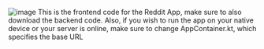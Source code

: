 ![image](https://github.com/BrownTable445/RedditAndroidApp/assets/96506868/fff66cd5-0ee7-4760-a741-6929a0e8fc77)
This is the frontend code for the Reddit App, make sure to also download the backend code. Also, if you wish to run the app on your native device or your server is online, make sure to change AppContainer.kt, which specifies the base URL 
